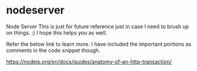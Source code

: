 # nodeserver
Node Server
This is just for future reference just in case I need to brush up on things. :) I hope this helps you as well. 

Refer the below link to learn more. I have included the important portions as comments in the code snippet though.

https://nodejs.org/en/docs/guides/anatomy-of-an-http-transaction/
